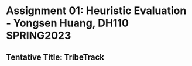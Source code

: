 # Assignment 01: Heuristic Evaluation - Yongsen Huang, DH110 SPRING2023

## Tentative Title: TribeTrack
